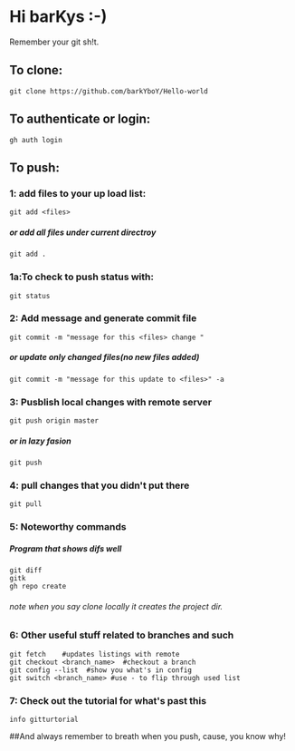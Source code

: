 # Hi barKys :-)
Remember your git sh!t.

## To clone:
```
git clone https://github.com/barkYboY/Hello-world
```
## To authenticate or login:
```
gh auth login
```

## To push:

###  1: add files to your up load list:
```
git add <files>
```
##### or add all files under current directroy
```
git add .
```
### 1a:To check <files> to push status with:
```
git status
```

### 2: Add message and generate commit file
```
git commit -m "message for this <files> change "
```
##### or update only changed files(no new files added)
```
git commit -m "message for this update to <files>" -a
```
### 3: Pusblish local changes with remote server
```
git push origin master
```
##### or in lazy fasion
```
git push
```
### 4: pull changes that you didn't put there
```
git pull
```

### 5: Noteworthy commands
##### Program that shows difs well
```
git diff
gitk
gh repo create
```
###### note when you say clone locally it creates the project dir.

### 6: Other useful stuff related to branches and such
```
git fetch    #updates listings with remote
git checkout <branch_name>  #checkout a branch
git config --list  #show you what's in config
git switch <branch_name> #use - to flip through used list
```
### 7: Check out the tutorial for what's past this
```
info gitturtorial
```

##And always remember to breath when you push, cause, you know why!
